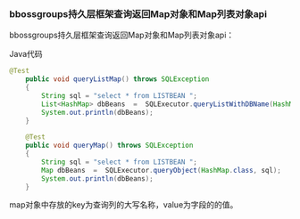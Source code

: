 ### bbossgroups持久层框架查询返回Map对象和Map列表对象api

bbossgroups持久层框架查询返回Map对象和Map列表对象api：

Java代码

```java
@Test  
    public void queryListMap() throws SQLException  
    {  
        String sql = "select * from LISTBEAN ";  
        List<HashMap> dbBeans  =  SQLExecutor.queryListWithDBName(HashMap.class, "mysql", sql);  
        System.out.println(dbBeans);  
    }  
      
    @Test  
    public void queryMap() throws SQLException  
    {  
        String sql = "select * from LISTBEAN ";  
        Map dbBeans  =  SQLExecutor.queryObject(HashMap.class, sql);  
        System.out.println(dbBeans);  
    }  
```

map对象中存放的key为查询列的大写名称，value为字段的的值。